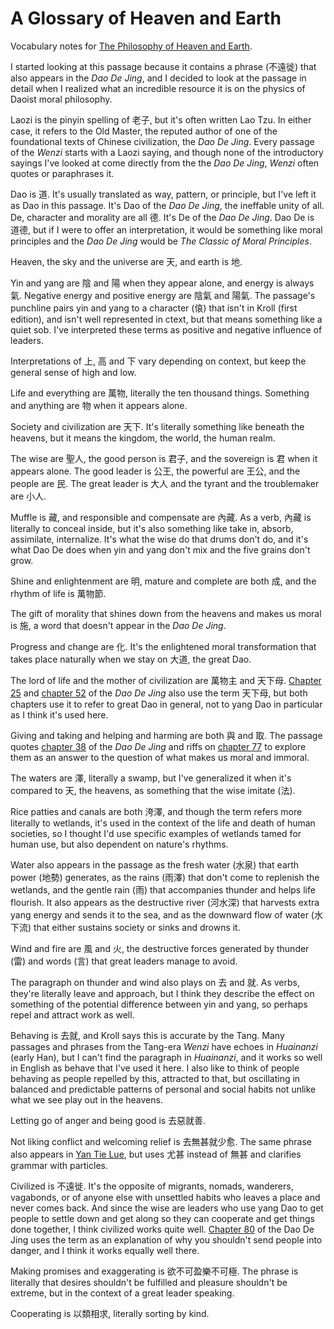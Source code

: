 # A Glossary of Heaven and Earth

Vocabulary notes for
<a href="https://daoistic.ca/blog/philosophy" title="Blog post">The Philosophy of Heaven and Earth</a>.

I started looking at this passage
because it contains a phrase (不遠徙)
that also appears in the _Dao De Jing_,
and I decided to look at the passage in detail
when I realized what an incredible resource it is
on the physics of Daoist moral philosophy.

Laozi is the pinyin spelling of 老子,
but it's often written Lao Tzu.
In either case,
it refers to the Old Master,
the reputed author
of one of the foundational texts of Chinese civilization,
the _Dao De Jing_.
Every passage of the _Wenzi_
starts with a Laozi saying,
and though none of the introductory sayings I've looked at
come directly from the the _Dao De Jing_,
_Wenzi_ often quotes or paraphrases it.

Dao is 道.
It's usually translated as
way, pattern, or principle,
but I've left it as Dao in this passage.
It's Dao of the _Dao De Jing_,
the ineffable unity of all.
De, character and morality are all 德.
It's De of the _Dao De Jing_.
Dao De is 道德,
but if I were to offer an interpretation,
it would be something like
moral principles
and the _Dao De Jing_ would be
 _The Classic of Moral Principles_.

Heaven, the sky and the universe are 天,
and earth is 地.

Yin and yang are 陰 and 陽
when they appear alone,
and energy is always 氣.
Negative energy and positive energy
are 陰氣 and 陽氣.
The passage's punchline
pairs yin and yang to a character (偯)
that isn't in Kroll (first edition),
and isn't well represented in ctext,
but that means something like a quiet sob.
I've interpreted these terms as
positive and negative influence
of leaders.

Interpretations of 上, 高 and 下 
vary depending on context,
but keep the general sense of high and low.

Life and everything are 萬物,
literally the ten thousand things.
Something and anything are 物 when it appears alone.

Society and civilization are 天下.
It's literally something like beneath the heavens,
but it means
the kingdom,
the world,
the human realm.

The wise are 聖人,
the good person is 君子,
and the sovereign is 君
when it appears alone.
The good leader is 公王,
the powerful are 王公,
and the people are 民.
The great leader is 大人
and the tyrant and the troublemaker are 小人.

Muffle is 藏,
and responsible and compensate are 內藏.
As a verb,
內藏 is literally to conceal inside,
but it's also something like
take in,
absorb,
assimilate,
internalize.
It's what the wise do
that drums don't do,
and it's what Dao De does
when yin and yang don't mix
and the five grains don't grow.

Shine and enlightenment are 明,
mature and complete are both 成,
and the rhythm of life is 萬物節.

The gift of morality
that shines down from the heavens
and makes us moral
is 施,
a word that doesn't appear
in the _Dao De Jing_.

Progress and change are 化.
It's the enlightened moral transformation
that takes place naturally when we stay on 大道,
the great Dao.

The lord of life and the mother of civilization
are 萬物主 and 天下母.
[Chapter 25](https://daoistic.ca/studies/25)
and [chapter 52](https://daoistic.ca/studies/52)
of the _Dao De Jing_
also use the term 天下母,
but both chapters use it to refer to great Dao in general,
not to yang Dao in particular
as I think it's used here.

Giving and taking
and helping and harming
are both 與 and 取.
The passage quotes [chapter 38](https://daoistic.ca/studies/38)
of the _Dao De Jing_
and riffs on [chapter 77](https://daoistic.ca/studies/77)
to explore them as an answer to the question
of what makes us moral and immoral.

The waters are 澤,
literally a swamp,
but I've generalized it
when it's compared to 天, the heavens,
as something that the wise imitate (法).

Rice patties and canals are both 洿澤,
and though the term refers more literally to wetlands,
it's used in the context of
the life and death of human societies,
so I thought I'd use specific examples
of wetlands tamed for human use,
but also dependent on nature's rhythms.

Water also appears in the passage
as the fresh water (水泉)
that earth power (地勢) generates,
as the rains (雨澤)
that don't come
to replenish the wetlands,
and the gentle rain (雨)
that accompanies thunder and helps life flourish.
It also appears
as the destructive river (河水深)
that harvests extra yang energy
and sends it to the sea,
and as the downward flow of water (水下流)
that either sustains society
or sinks and drowns it.

Wind and fire are 風 and 火,
the destructive forces generated
by thunder (雷) and words (言)
that great leaders manage to avoid.

The paragraph on thunder and wind
also plays on 去 and 就.
As verbs, they're literally leave and approach,
but I think they describe
the effect on something
of the potential difference
between yin and yang,
so perhaps repel and attract work as well.

Behaving is 去就,
and Kroll says this is accurate by the Tang.
Many passages and phrases from the Tang-era _Wenzi_
have echoes in _Huainanzi_ (early Han),
but I can't find the paragraph in _Huainanzi_,
and it works so well in English as behave
that I've used it here.
I also like to think of people behaving
as people repelled by this, attracted to that,
but oscillating in balanced and predictable patterns
of personal and social habits
not unlike what we see play out in the heavens.

Letting go of anger and being good is 去惡就善.

Not liking conflict and welcoming relief is 去無甚就少愈.
The same phrase also appears in
[Yan Tie Lue](https://ctext.org/yan-tie-lun/wei-tong#n52508),
but uses 尤甚 instead of 無甚
and clarifies grammar with particles.

Civilized is 不遠徙.
It's the opposite of migrants, nomads, wanderers, vagabonds,
or of anyone else with unsettled habits who leaves a place
and never comes back.
And since the wise are leaders who use yang Dao to
get people to settle down and get along
so they can cooperate
and get things done together,
I think civilized works quite well.
[Chapter 80](https://daoistic.ca/studies/80)
of the Dao De Jing
uses the term as an explanation
of why you shouldn't send people into danger,
and I think it works equally well there.

Making promises and exaggerating is 欲不可盈樂不可極.
The phrase is literally that
desires shouldn't be fulfilled
and pleasure shouldn't be extreme,
but in the context of a great leader speaking.

Cooperating is 以類相求,
literally sorting by kind.
